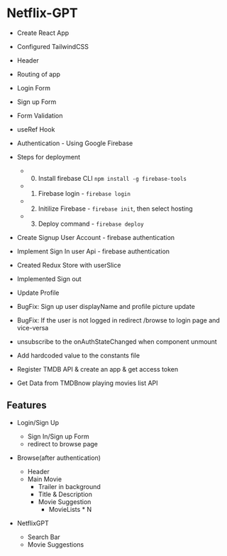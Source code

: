 # Netflix-GPT

- Create React App
- Configured TailwindCSS
- Header
- Routing of app
- Login Form
- Sign up Form
- Form Validation
- useRef Hook
- Authentication - Using Google Firebase
- Steps for deployment

  - 0. Install firebase CLI `npm install -g firebase-tools`
  - 1. Firebase login - `firebase login`
  - 2. Initilize Firebase - `firebase init`, then select
       hosting
  - 3. Deploy command - `firebase deploy`

- Create Signup User Account - firebase authentication
- Implement Sign In user Api - firebase authentication
- Created Redux Store with userSlice
- Implemented Sign out
- Update Profile
- BugFix: Sign up user displayName and profile picture update
- BugFix: If the user is not logged in redirect /browse to login page and vice-versa
- unsubscribe to the onAuthStateChanged when component unmount
- Add hardcoded value to the constants file
- Register TMDB API & create an app & get access token
- Get Data from TMDBnow playing movies list API

## Features

- Login/Sign Up

  - Sign In/Sign up Form
  - redirect to browse page

- Browse(after authentication)

  - Header
  - Main Movie
    - Trailer in background
    - Title & Description
    - Movie Suggestion
      - MovieLists \* N

- NetflixGPT
  - Search Bar
  - Movie Suggestions
